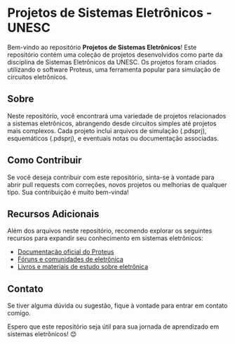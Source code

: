 # Projetos de Sistemas Eletrônicos - UNESC

Bem-vindo ao repositório **Projetos de Sistemas Eletrônicos**! Este repositório contém uma coleção de projetos desenvolvidos como parte da disciplina de Sistemas Eletrônicos da UNESC. Os projetos foram criados utilizando o software Proteus, uma ferramenta popular para simulação de circuitos eletrônicos.

## Sobre

Neste repositório, você encontrará uma variedade de projetos relacionados a sistemas eletrônicos, abrangendo desde circuitos simples até projetos mais complexos. Cada projeto inclui arquivos de simulação (.pdsprj), esquemáticos (.pdsprj), e eventuais notas ou documentação associadas.

## Como Contribuir

Se você deseja contribuir com este repositório, sinta-se à vontade para abrir pull requests com correções, novos projetos ou melhorias de qualquer tipo. Sua contribuição é muito bem-vinda!

## Recursos Adicionais

Além dos arquivos neste repositório, recomendo explorar os seguintes recursos para expandir seu conhecimento em sistemas eletrônicos:

- [Documentação oficial do Proteus](https://www.labcenter.com/)
- [Fóruns e comunidades de eletrônica](https://www.electro-tech-online.com/)
- [Livros e materiais de estudo sobre eletrônica](https://www.electronics-tutorials.ws/)

## Contato

Se tiver alguma dúvida ou sugestão, fique à vontade para entrar em contato comigo.

Espero que este repositório seja útil para sua jornada de aprendizado em sistemas eletrônicos! 😊
